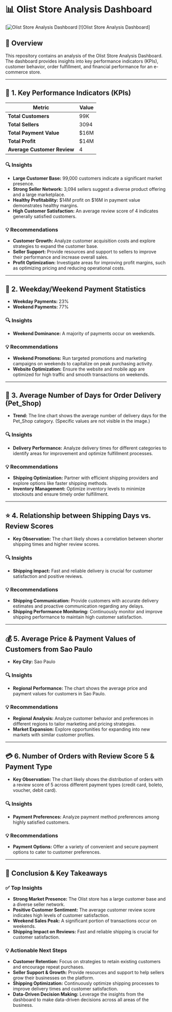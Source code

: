# 📊 Olist Store Analysis Dashboard

[![Olist Store Analysis Dashboard](https://github.com/niveshnaman15/Power-BI-Projects/blob/main/Olist_Store_Analysis/OList_Store_Analysis.jpg)
[![Olist Store Analysis Dashboard]


## 📌 Overview

This repository contains an analysis of the Olist Store Analysis Dashboard. The dashboard provides insights into key performance indicators (KPIs), customer behavior, order fulfillment, and financial performance for an e-commerce store.

---

## 🔢 1. Key Performance Indicators (KPIs)

| Metric                  | Value      |
|--------------------------|------------|
| **Total Customers**       | 99K        |
| **Total Sellers**         | 3094       |
| **Total Payment Value**   | $16M        |
| **Total Profit**          | $14M        |
| **Average Customer Review** | 4        |

### 🔍 Insights

* **Large Customer Base:** 99,000 customers indicate a significant market presence.
* **Strong Seller Network:** 3,094 sellers suggest a diverse product offering and a large marketplace.
* **Healthy Profitability:** $14M profit on $16M in payment value demonstrates healthy margins.
* **High Customer Satisfaction:** An average review score of 4 indicates generally satisfied customers.

### 💡 Recommendations

* **Customer Growth:** Analyze customer acquisition costs and explore strategies to expand the customer base.
* **Seller Support:** Provide resources and support to sellers to improve their performance and increase overall sales.
* **Profit Optimization:** Investigate areas for improving profit margins, such as optimizing pricing and reducing operational costs.

---

## 📅 2. Weekday/Weekend Payment Statistics

* **Weekday Payments:** 23%
* **Weekend Payments:** 77%

### 🔍 Insights

* **Weekend Dominance:** A majority of payments occur on weekends.

### 💡 Recommendations

* **Weekend Promotions:** Run targeted promotions and marketing campaigns on weekends to capitalize on peak purchasing activity.
* **Website Optimization:** Ensure the website and mobile app are optimized for high traffic and smooth transactions on weekends.

---

## 🚚 3. Average Number of Days for Order Delivery (Pet_Shop)

* **Trend:** The line chart shows the average number of delivery days for the Pet_Shop category.  (Specific values are not visible in the image.)

### 🔍 Insights

* **Delivery Performance:** Analyze delivery times for different categories to identify areas for improvement and optimize fulfillment processes.

### 💡 Recommendations

* **Shipping Optimization:** Partner with efficient shipping providers and explore options like faster shipping methods.
* **Inventory Management:** Optimize inventory levels to minimize stockouts and ensure timely order fulfillment.

---

## ⭐ 4. Relationship between Shipping Days vs. Review Scores

* **Key Observation:**  The chart likely shows a correlation between shorter shipping times and higher review scores.

### 🔍 Insights

* **Shipping Impact:** Fast and reliable delivery is crucial for customer satisfaction and positive reviews.

### 💡 Recommendations

* **Shipping Communication:**  Provide customers with accurate delivery estimates and proactive communication regarding any delays.
* **Shipping Performance Monitoring:** Continuously monitor and improve shipping performance to maintain high customer satisfaction.

---

## 💰 5. Average Price & Payment Values of Customers from Sao Paulo

* **Key City:** Sao Paulo

### 🔍 Insights

* **Regional Performance:** The chart shows the average price and payment values for customers in Sao Paulo.

### 💡 Recommendations

* **Regional Analysis:** Analyze customer behavior and preferences in different regions to tailor marketing and pricing strategies.
* **Market Expansion:** Explore opportunities for expanding into new markets with similar customer profiles.

---

## 💳 6. Number of Orders with Review Score 5 & Payment Type

* **Key Observation:** The chart likely shows the distribution of orders with a review score of 5 across different payment types (credit card, boleto, voucher, debit card).

### 🔍 Insights

* **Payment Preferences:** Analyze payment method preferences among highly satisfied customers.

### 💡 Recommendations

* **Payment Options:** Offer a variety of convenient and secure payment options to cater to customer preferences.

---

## 📌 Conclusion & Key Takeaways

### ✅ Top Insights

* **Strong Market Presence:** The Olist store has a large customer base and a diverse seller network.
* **Positive Customer Sentiment:**  The average customer review score indicates high levels of customer satisfaction.
* **Weekend Sales Peak:** A significant portion of transactions occur on weekends.
* **Shipping Impact on Reviews:** Fast and reliable shipping is crucial for customer satisfaction.

### 💡 Actionable Next Steps

* **Customer Retention:** Focus on strategies to retain existing customers and encourage repeat purchases.
* **Seller Support & Growth:** Provide resources and support to help sellers grow their businesses on the platform.
* **Shipping Optimization:** Continuously optimize shipping processes to improve delivery times and customer satisfaction.
* **Data-Driven Decision Making:** Leverage the insights from the dashboard to make data-driven decisions across all areas of the business.

  
